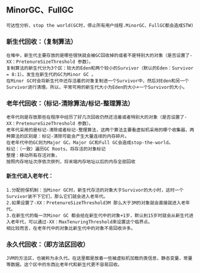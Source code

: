## MinorGC、FullGC
    可达性分析、stop the world(GC时，停止所有用户线程.MinorGC、FullGC都会造成STW)
### 新生代回收：（复制算法）
    在堆中，新生代主要存放的是哪些很快就会被GC回收掉的或者不是特别大的对象（是否设置了-XX：PretenureSizeThreshold 参数）。
    复制算法的新生代分为3个区：较大的Eden和两个较小的Survivor（默认的Eden：Survivor = 8:1）。发生在新生代的GC为Minor GC 。
    在Minor GC时会将新生代中还存活着的对象复制进一个Survivor中，然后对Eden和另一个Survivor进行清理。所以，平常可用的新生代大小为Eden的大小+一个Survivor的大小。
    
### 老年代回收：（标记-清除算法/标记-整理算法）
    老年代则是存放那些在程序中经历了好几次回收仍然还活着或者特别大的对象（是否设置了-XX：PretenureSizeThreshold 参数）。
    老年代采用的是标记-清除或者标记-整理算法，这两个算法主要看虚拟机采用的哪个收集器，两种算法的区别是：标记-清除可能会产生大量连续的内存碎片。
    在老年代中的GC则为Major GC。Major GC和Full GC会造成stop-the-world。
    标记：（一致）遍历GC Roots，将存活的对象标记
    整理：移动所有存活对象，
    按照内存地址次序依次排列，将末端内存地址以后的内存全部回收
#### 新生代进入老年代：
    1.分配担保机制：当Minor GC时，新生代存活的对象大于Survivor的大小时，这时一个Survivor装不下它们，那么它们就会进入老年代。
    2.如果设置了-XX：PretenureSizeThreshold3M 那么大于3M的对象就会直接就进入老年代。
    3.在新生代的每一次Minor GC 都会给在新生代中的对象+1岁，默认到15岁时就会从新生代进入老年代，可以通过-XX：MaxTenuringThreshold来设置这个临界点。
    相比较而言，在老年代中的对象比新生代中的对象不易回收许多。
### 永久代回收：（即方法区回收）
    JVM的方法区，也被称为永久代。在这里都是放着一些被虚拟机加载的类信息，静态变量，常量等数据。这个区中的东西比老年代和新生代更不容易回收。


